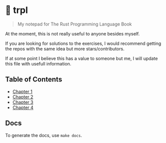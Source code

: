 # :nut_and_bolt: trpl
> My notepad for The Rust Programming Language Book

At the moment, this is not really useful to anyone besides myself.

If you are looking for solutions to the exercises, I would recommend getting the repos with the same idea but more stars/contributors.

If at some point I believe this has a value to someone but me, I will update this file with usefull information.

## Table of Contents

* [Chapter 1](chapters/chapter-1#chapter-1)
* [Chapter 2](chapters/chapter-2#chapter-2)
* [Chapter 3](chapters/chapter-3#chapter-3)
* [Chapter 4](chapters/chapter-4#chapter-4)

## Docs

To generate the docs, use `make docs`.
